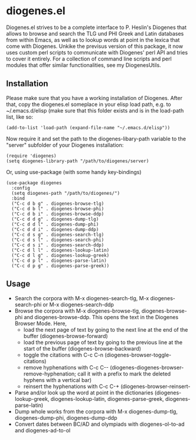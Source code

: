 diogenes.el
===========

Diogenes.el strives to be a complete interface to P. Heslin's Diogenes
that allows to browse and search the TLG und PHI Greek and Latin
databases from within Emacs, as well as to lookup words at point in
the lexica that come with Diogenes. Unkike the previsus version of
this package, it now uses custom perl scripts to communicate with
Diogenes' perl API and tries to cover it entirely. For a collection of
command line scripts and perl modules that offer similar
functionalities, see my DiogenesUtils.

Installation
------------

Please make sure that you have a working installation of Diogenes.
After that, copy the diogenes.el someplace in your elisp load path,
e.g. to ~/.emacs.d/elisp (make sure that this folder exists and is in
the load-path list, like so: 

	(add-to-list 'load-path (expand-file-name "~/.emacs.d/elisp"))
	
Now require it and set the path to the diogenes-libary-path variable
to the "server" subfolder of your Diogenes installation:

	(require 'diogenes)
	(setq diogenes-library-path "/path/to/diogenes/server)

Or, using use-package (with some handy key-bindings)

	(use-package diogenes
	  :config
	  (setq diogenes-path "/path/to/diogenes/")
	  :bind 
	  ("C-c d b g" . diogenes-browse-tlg)
	  ("C-c d b l" . diogenes-browse-phi)
	  ("C-c d b i" . diogenes-browse-ddp)
	  ("C-c d d g" . diogenes-dump-tlg)
	  ("C-c d d l" . diogenes-dump-phi)
	  ("C-c d d i" . diogenes-dump-ddp)
	  ("C-c d s g" . diogenes-search-tlg)
	  ("C-c d s l" . diogenes-search-phi)
	  ("C-c d s i" . diogenes-search-ddp)
	  ("C-c d l l" . diogenes-lookup-latin)
	  ("C-c d l g" . diogenes-lookup-greek)
	  ("C-c d p l" . diogenes-parse-latin)
	  ("C-c d p g" . diogenes-parse-greek))


Usage
-----

  * Search the corpora with M-x diogenes-search-tlg, M-x
    diogenes-search-phi or M-x diogenes-search-ddp
  * Browse the corpora with M-x diogenes-browse-tlg,
    diogenes-browse-phi and diogenes-browse-ddp. This opens the text
    in the Diogenes Browser Mode. Here,
	* load the next page of text by going to the next line at the end
      of the buffer (diogenes-browse-forward)
	* load the previous page of text by going to the previous line at
      the start of the buffer (diogenes-browse-backward)
  	* toggle the citations with C-c C-n
        (diogenes-browser-toggle-citations)
	* remove hyphenations with C-c C--
      (diogenes-diogenes-browser-remove-hyphenation; call it with a
      prefix to mark the deleted hyphens with a vertical bar)
	* reinsert the hyphenations with C-c C-+
      (diogenes-browser-reinsert-
  * Parse and/or look up the word at point in the dictionaries
    (diogenes-lookup-greek, diogenes-lookup-latin,
    diogenes-parse-greek, diogenes-parse-latin)
  * Dump whole works from the corpora with M-x diogenes-dump-tlg,
    diogenes-dump-phi, diogenes-dump-ddp
  * Convert dates between BC/AD and olympiads with diogenes-ol-to-ad
    and diogenes-ad-to-ol





